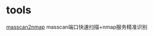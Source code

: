 # tools
[masscan2nmap](https://github.com/dacade/tools/blob/master/masscan2nmap/)           masscan端口快速扫描+nmap服务精准识别
